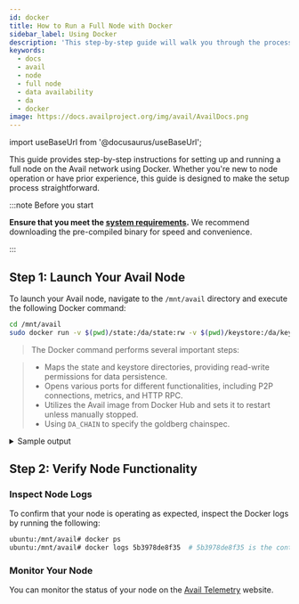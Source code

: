```yaml
---
id: docker
title: How to Run a Full Node with Docker
sidebar_label: Using Docker
description: 'This step-by-step guide will walk you through the process of setting up and running an Avail full node using Docker.'
keywords:
  - docs
  - avail
  - node
  - full node
  - data availability
  - da
  - docker
image: https://docs.availproject.org/img/avail/AvailDocs.png
---
```


import useBaseUrl from '@docusaurus/useBaseUrl';

This guide provides step-by-step instructions for setting up and running a full node on the Avail network using Docker. Whether you're new to node operation or have prior experience, this guide is designed to make the setup process straightforward.

:::note Before you start

**Ensure that you meet the [<ins>system requirements</ins>](/docs/operate/requirements.md).** We recommend downloading the pre-compiled binary for speed and convenience.

:::

## Step 1: Launch Your Avail Node

To launch your Avail node, navigate to the `/mnt/avail` directory and execute the following Docker command:

```bash
cd /mnt/avail
sudo docker run -v $(pwd)/state:/da/state:rw -v $(pwd)/keystore:/da/keystore:rw -e DA_CHAIN=goldberg -e DA_NAME=goldberg-docker-avail-Node -p 0.0.0.0:30333:30333 -p 9615:9615 -p 9933:9933 -d --restart unless-stopped availj/avail:v1.8.0.0
```

> The Docker command performs several important steps:

> - Maps the state and keystore directories, providing read-write permissions for data persistence.
> - Opens various ports for different functionalities, including P2P connections, metrics, and HTTP RPC.
> - Utilizes the Avail image from Docker Hub and sets it to restart unless manually stopped.
> - Using `DA_CHAIN` to specify the goldberg chainspec.

<details>
<summary>Sample output</summary>

You should see an output similar to the following:

```shell
2023-11-07 17:35:19 Avail Node    
2023-11-07 17:35:19 ✌️  version 1.8.0-9c5f37b9230    
2023-11-07 17:35:19 ❤️  by Anonymous, 2017-2023    
2023-11-07 17:35:19 📋 Chain specification: Avail Goldberg Testnet    
2023-11-07 17:35:19 🏷  Node name: fresh-fan-5502    
2023-11-07 17:35:19 👤 Role: FULL    
2023-11-07 17:35:19 💾 Database: RocksDb at /tmp/substrateCTFPb5/chains/avail_goldberg_testnet/db/full    
2023-11-07 17:35:20 🔨 Initializing Genesis block/state (state: 0x6bc7…ec83, header-hash: 0x6f09…a7ae)    
2023-11-07 17:35:20 👴 Loading GRANDPA authority set from genesis on what appears to be first startup.    
2023-11-07 17:35:21 👶 Creating empty BABE epoch changes on what appears to be first startup.    
2023-11-07 17:35:21 🏷  Local node identity is: 12D3KooWEEa9iNANi6PUeXGaDqTgTR9T5YcP3A69nwbT4VXnG5R1    
2023-11-07 17:35:21 Prometheus metrics extended with avail metrics    
2023-11-07 17:35:21 💻 Operating system: linux    
2023-11-07 17:35:21 💻 CPU architecture: x86_64    
2023-11-07 17:35:21 💻 Target environment: gnu    
2023-11-07 17:35:21 💻 CPU: 13th Gen Intel(R) Core(TM) i7-13700K    
2023-11-07 17:35:21 💻 CPU cores: 16    
2023-11-07 17:35:21 💻 Memory: 31863MB    
2023-11-07 17:35:21 💻 Kernel: 6.5.8-100.fc37.x86_64    
2023-11-07 17:35:21 💻 Linux distribution: Fedora Linux 37 (Workstation Edition)    
2023-11-07 17:35:21 💻 Virtual machine: no    
2023-11-07 17:35:21 📦 Highest known block at #0    
2023-11-07 17:35:21 〽️ Prometheus exporter started at 127.0.0.1:9615    
2023-11-07 17:35:21 Running JSON-RPC server: addr=127.0.0.1:9944, allowed origins=["http://localhost:*", "http://127.0.0.1:*", "https://localhost:*", "https://127.0.0.1:*", "https://polkadot.js.org"]    
2023-11-07 17:35:21 🏁 CPU score: 1.62 GiBs    
2023-11-07 17:35:21 🏁 Memory score: 22.99 GiBs    
2023-11-07 17:35:21 🏁 Disk score (seq. writes): 6.78 GiBs    
2023-11-07 17:35:21 🏁 Disk score (rand. writes): 2.67 GiBs    
2023-11-07 17:35:21 🔍 Discovered new external address for our node: /ip4/176.61.156.176/tcp/30333/ws/p2p/12D3KooWEEa9iNANi6PUeXGaDqTgTR9T5YcP3A69nwbT4VXnG5R1
```

</details>

## Step 2: Verify Node Functionality

### Inspect Node Logs

To confirm that your node is operating as expected, inspect the Docker logs by running the following:

```bash
ubuntu:/mnt/avail# docker ps
ubuntu:/mnt/avail# docker logs 5b3978de8f35  # 5b3978de8f35 is the container id
```

### Monitor Your Node

You can monitor the status of your node on the [<ins>Avail Telemetry</ins>](http://telemetry.avail.tools/) website.

